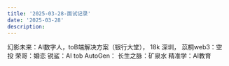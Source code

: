 ```yaml
---
title: '2025-03-28-面试记录'
date: '2025-03-28'
description:
---
```




幻影未来：AI数字人，toB端解决方案（银行大堂）， 18k 深圳，
苡桐web3：空投
荣哥：婚恋
锐鲨：AI tob
AutoGen：
长生之脉：矿泉水
精准学：AI教育